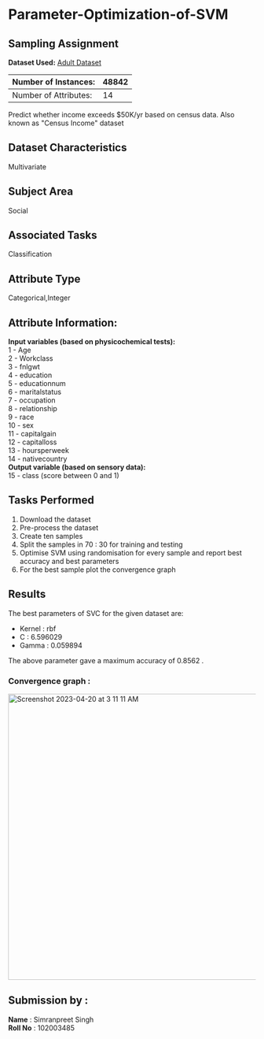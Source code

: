 # Parameter-Optimization-of-SVM
## Sampling Assignment

**Dataset Used:** [Adult Dataset](https://archive.ics.uci.edu/ml/machine-learning-databases/adult/)

| Number of Instances:  | 48842 |
|-----------------------|--------|
| Number of Attributes: | 14    |

Predict whether income exceeds $50K/yr based on census data. Also known as "Census Income" dataset

## Dataset Characteristics
Multivariate

## Subject Area
Social

## Associated Tasks
Classification

## Attribute Type
Categorical,Integer


## Attribute Information:

**Input variables (based on physicochemical tests):**<br />
   1 - Age <br />
   2 - Workclass <br />
   3 - fnlgwt <br />
   4 - education <br />
   5 - educationnum<br />
   6 - maritalstatus<br />
   7 - occupation<br />
   8 - relationship<br />
   9 - race<br />
   10 - sex<br />
   11 - capitalgain<br />
   12 - capitalloss<br />
   13 - hoursperweek<br />
   14 - nativecountry<br />
**Output variable (based on sensory data):**<br /> 
   15 - class (score between 0 and 1)

## Tasks Performed
1. Download the dataset
2. Pre-process the dataset
3. Create ten samples 
4. Split the samples in  70 : 30 for training and testing
5. Optimise SVM using randomisation for every sample and report best accuracy and best parameters
6. For the best sample plot the convergence graph


## Results

The best parameters of SVC for the given dataset are:
- Kernel : rbf
- C : 6.596029  
- Gamma : 0.059894  

The above parameter gave a maximum accuracy of 0.8562 .

### Convergence graph  : 

<img width="581" alt="Screenshot 2023-04-20 at 3 11 11 AM" src="https://user-images.githubusercontent.com/64249407/233207045-30830ff4-e22e-4ed7-935e-8b365f07eb28.png">



## Submission by :
**Name** : Simranpreet Singh
<br>
**Roll No** : 102003485

